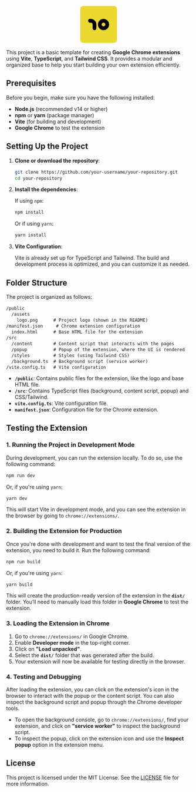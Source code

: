 <div align="center">
  <img src="public/assets/logo.png" alt="Project Logo" style="border-radius: 8px;" width="100" />
</div>

This project is a basic template for creating **Google Chrome extensions** using **Vite**, **TypeScript**, and **Tailwind CSS**. It provides a modular and organized base to help you start building your own extension efficiently.

## Prerequisites

Before you begin, make sure you have the following installed:

- **Node.js** (recommended v14 or higher)
- **npm** or **yarn** (package manager)
- **Vite** (for building and development)
- **Google Chrome** to test the extension

## Setting Up the Project

1. **Clone or download the repository**:

   ```bash
   git clone https://github.com/your-username/your-repository.git
   cd your-repository
   ```

2. **Install the dependencies**:

   If using `npm`:

   ```bash
   npm install
   ```

   Or if using `yarn`:

   ```bash
   yarn install
   ```

3. **Vite Configuration**:
   
   Vite is already set up for TypeScript and Tailwind. The build and development process is optimized, and you can customize it as needed.

## Folder Structure

The project is organized as follows:

```
/public
  /assets
    logo.png      # Project logo (shown in the README)
/manifest.json     # Chrome extension configuration
  index.html      # Base HTML file for the extension
/src
  /content        # Content script that interacts with the pages
  /popup          # Popup of the extension, where the UI is rendered
  /styles         # Styles (using Tailwind CSS)
  /background.ts  # Background script (service worker)
/vite.config.ts   # Vite configuration

```

- **`/public`**: Contains public files for the extension, like the logo and base HTML file.
- **`/src`**: Contains TypeScript files (background, content script, popup) and CSS/Tailwind.
- **`vite.config.ts`**: Vite configuration file.
- **`manifest.json`**: Configuration file for the Chrome extension.

## Testing the Extension

### 1. **Running the Project in Development Mode**

During development, you can run the extension locally. To do so, use the following command:

```bash
npm run dev
```

Or, if you're using `yarn`:

```bash
yarn dev
```

This will start Vite in development mode, and you can see the extension in the browser by going to `chrome://extensions/`.

### 2. **Building the Extension for Production**

Once you're done with development and want to test the final version of the extension, you need to build it. Run the following command:

```bash
npm run build
```

Or, if you're using `yarn`:

```bash
yarn build
```

This will create the production-ready version of the extension in the **`dist/`** folder. You’ll need to manually load this folder in **Google Chrome** to test the extension.

### 3. **Loading the Extension in Chrome**

1. Go to `chrome://extensions/` in Google Chrome.
2. Enable **Developer mode** in the top-right corner.
3. Click on **"Load unpacked"**.
4. Select the **`dist/`** folder that was generated after the build.
5. Your extension will now be available for testing directly in the browser.

### 4. **Testing and Debugging**

After loading the extension, you can click on the extension's icon in the browser to interact with the popup or the content script. You can also inspect the background script and popup through the Chrome developer tools.

- To open the background console, go to `chrome://extensions/`, find your extension, and click on **"service worker"** to inspect the background script.
- To inspect the popup, click on the extension icon and use the **Inspect popup** option in the extension menu.

## License

This project is licensed under the MIT License. See the [LICENSE](LICENSE) file for more information.
